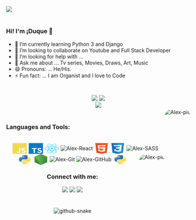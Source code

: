 <!-- ![](https://www.mygo.ge/uploads/blog/1584023795.jpg) -->

#

![](https://user-images.githubusercontent.com/70382532/138322189-2db8df52-9dcb-40a0-88a8-c365466bd33d.gif)

#

### Hi! I'm ¡Duque 👋

- 🌱 I’m currently learning Python 3 and Django
- 👯 I’m looking to collaborate on Youtube and Full Stack Developer
- 🤔 I’m looking for help with ...
- 💬 Ask me about ... Tv series, Movies, Draws, Art, Music
- 😄 Pronouns: ... He/His.
- ⚡ Fun fact: ... I am Organist and I love to Code

#

 <div align="center" >

  <img height="150" src="https://github-readme-stats.vercel.app/api?username=alexmarquesalves&show_icons=true&theme=midnight-purple&include_all_commits=true&count_private=true"/>
  <img height="150" src="https://github-readme-stats.vercel.app/api/top-langs/?username=alexmarquesalves&layout=compact&langs_count=7&theme=midnight-purple"/>
  <br/>
  <img height="150" src="https://github-readme-streak-stats.herokuapp.com/?user=alexmarquesalves&theme=midnight-purple&hide_border=false" />
  </div>

<img align="right" alt="Alex-pic" height="150" style="border-radius:20px;" src="https://res.cloudinary.com/dbjegw4i5/image/upload/v1640308449/Marquez_Family_e18cf0c3fd.png?660979.3999999994">

#

### Languages and Tools:

<!--  -->
  <div style="display: inline_block" align="center"><br>
        <img align="center" alt="Alex-Js" height="30" width="40" src="https://raw.githubusercontent.com/devicons/devicon/master/icons/javascript/javascript-plain.svg">
        <img align="center" alt="Alex-Ts" height="30" width="40" src="https://raw.githubusercontent.com/devicons/devicon/master/icons/typescript/typescript-plain.svg">
        <img align="center" alt="Alex-React" height="30" width="40" src="https://raw.githubusercontent.com/devicons/devicon/master/icons/react/react-original.svg">
        <img align="center" alt="Alex-React" height="30" width="40" src="https://cdn.jsdelivr.net/gh/devicons/devicon/icons/nextjs/nextjs-original-wordmark.svg" />
        <img align="center" alt="Alex-HTML" height="30" width="40" src="https://raw.githubusercontent.com/devicons/devicon/master/icons/html5/html5-original.svg">
        <img align="center" alt="Alex-CSS" height="30" width="40" src="https://raw.githubusercontent.com/devicons/devicon/master/icons/css3/css3-original.svg">
        <img align="center" alt="Alex-SASS" height="30" width="40" src="https://cdn.jsdelivr.net/gh/devicons/devicon/icons/sass/sass-original.svg" />
        <img align="center" alt="Alex-Python" height="30" width="40" src="https://raw.githubusercontent.com/devicons/devicon/master/icons/python/python-original.svg">
        <img align="center" alt="Alex-Node" height="30" width="40" src="https://raw.githubusercontent.com/devicons/devicon/master/icons/nodejs/nodejs-original.svg">
        <img align="center" alt="Alex-Git" height="30" width="40" src="https://cdn.jsdelivr.net/gh/devicons/devicon/icons/git/git-original.svg" />
        <img align="center" alt="Alex-GitHub" height="30" width="40" src="https://cdn.jsdelivr.net/gh/devicons/devicon/icons/github/github-original.svg" />
        <img align="center" alt="Alex-python" height="30" width="40" src="https://raw.githubusercontent.com/devicons/devicon/master/icons/python/python-original.svg">

<img align="right" alt="Alex-pic" height="150" style="border-radius:20px;" src="https://i.pinimg.com/originals/6a/fc/e0/6afce0c0862a2562c72693989f48a315.gif">

### Connect with me:

<div >
  <a href="https://www.instagram.com/_alexmalves" target="_blank"><img src="https://img.shields.io/badge/-Instagram-%23E4405F?style=for-the-badge&logo=instagram&logoColor=white" target="_blank"></a>
  <a href = "mailto:atanaelleonardo@gmail.com"><img src="https://img.shields.io/badge/-Gmail-%23333?style=for-the-badge&logo=gmail&logoColor=white" target="_blank"></a>
  <a href="https://www.linkedin.com/in/alexmalves/" target="_blank"><img src="https://img.shields.io/badge/-LinkedIn-%230077B5?style=for-the-badge&logo=linkedin&logoColor=white" target="_blank"></a>

#

<picture>
  <source media="(prefers-color-scheme: dark)" srcset="github-snake-dark.svg" />
  <source media="(prefers-color-scheme: light)" srcset="github-snake.svg" />
  <img alt="github-snake" src="github-snake.svg" />
</picture>

<!-- ![github contribution grid snake animation](https://raw.githubusercontent.com/alexmarquesalves/alexmarquesalves/output/github-contribution-grid-snake.svg) -->

</div>
